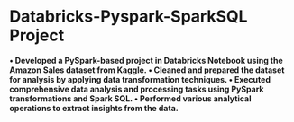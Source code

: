 # Databricks-Pyspark-SparkSQL Project
**• Developed a PySpark-based project in Databricks Notebook using the Amazon Sales dataset from Kaggle.
• Cleaned and prepared the dataset for analysis by applying data transformation techniques.
• Executed comprehensive data analysis and processing tasks using PySpark transformations and Spark SQL.
• Performed various analytical operations to extract insights from the data.**

